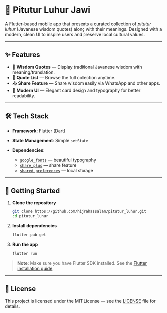 # 📜 Pitutur Luhur Jawi

A Flutter-based mobile app that presents a curated collection of *pitutur luhur* (Javanese wisdom quotes) along with their meanings.
Designed with a modern, clean UI to inspire users and preserve local cultural values.

---

## ✨ Features

* 📝 **Wisdom Quotes** — Display traditional Javanese wisdom with meaning/translation.
* 📜 **Quote List** — Browse the full collection anytime.
* 📤 **Share Feature** — Share wisdom easily via WhatsApp and other apps.
* 🎨 **Modern UI** — Elegant card design and typography for better readability.

---

## 🛠️ Tech Stack

* **Framework**: Flutter (Dart)
* **State Management**: Simple `setState`
* **Dependencies**:

  * [`google_fonts`](https://pub.dev/packages/google_fonts) — beautiful typography
  * [`share_plus`](https://pub.dev/packages/share_plus) — share feature
  * [`shared_preferences`](https://pub.dev/packages/shared_preferences) — local storage

---

## 🚀 Getting Started

1. **Clone the repository**

   ```bash
   git clone https://github.com/hijrahassalam/pitutur_luhur.git
   cd pitutur_luhur
   ```

2. **Install dependencies**

   ```bash
   flutter pub get
   ```

3. **Run the app**

   ```bash
   flutter run
   ```

> **Note**: Make sure you have Flutter SDK installed. See the [Flutter installation guide](https://docs.flutter.dev/get-started/install).

---

## 📄 License

This project is licensed under the MIT License — see the [LICENSE](LICENSE) file for details.

